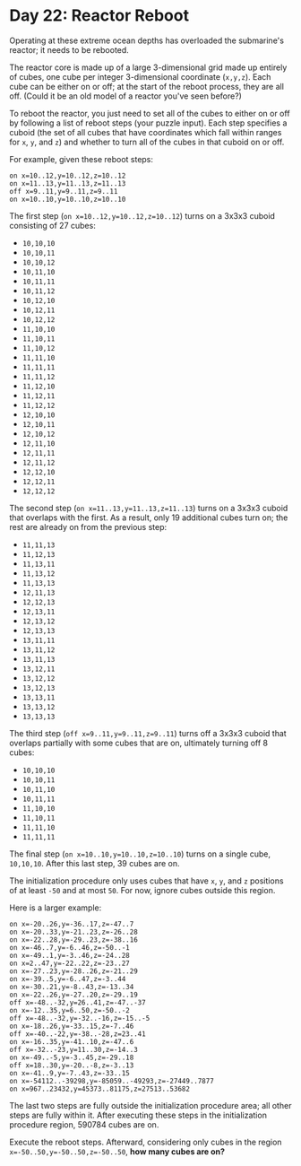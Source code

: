 # Day 22: Reactor Reboot

Operating at these extreme ocean depths has overloaded the submarine's reactor; it needs to be rebooted.

The reactor core is made up of a large 3-dimensional grid made up entirely of cubes, one cube per integer 3-dimensional coordinate (`x,y,z`).
Each cube can be either on or off; at the start of the reboot process, they are all off.
(Could it be an old model of a reactor you've seen before?)

To reboot the reactor, you just need to set all of the cubes to either on or off by following a list of reboot steps (your puzzle input).
Each step specifies a cuboid (the set of all cubes that have coordinates which fall within ranges for `x`, `y`, and `z`) and whether to turn all of the cubes in that cuboid on or off.

For example, given these reboot steps:
```
on x=10..12,y=10..12,z=10..12
on x=11..13,y=11..13,z=11..13
off x=9..11,y=9..11,z=9..11
on x=10..10,y=10..10,z=10..10
```
The first step (`on x=10..12,y=10..12,z=10..12`) turns on a 3x3x3 cuboid consisting of 27 cubes:
- `10,10,10`
- `10,10,11`
- `10,10,12`
- `10,11,10`
- `10,11,11`
- `10,11,12`
- `10,12,10`
- `10,12,11`
- `10,12,12`
- `11,10,10`
- `11,10,11`
- `11,10,12`
- `11,11,10`
- `11,11,11`
- `11,11,12`
- `11,12,10`
- `11,12,11`
- `11,12,12`
- `12,10,10`
- `12,10,11`
- `12,10,12`
- `12,11,10`
- `12,11,11`
- `12,11,12`
- `12,12,10`
- `12,12,11`
- `12,12,12`

The second step (`on x=11..13,y=11..13,z=11..13`) turns on a 3x3x3 cuboid that overlaps with the first.
As a result, only 19 additional cubes turn on; the rest are already on from the previous step:
- `11,11,13`
- `11,12,13`
- `11,13,11`
- `11,13,12`
- `11,13,13`
- `12,11,13`
- `12,12,13`
- `12,13,11`
- `12,13,12`
- `12,13,13`
- `13,11,11`
- `13,11,12`
- `13,11,13`
- `13,12,11`
- `13,12,12`
- `13,12,13`
- `13,13,11`
- `13,13,12`
- `13,13,13`

The third step (`off x=9..11,y=9..11,z=9..11`) turns off a 3x3x3 cuboid that overlaps partially with some cubes that are on, ultimately turning off 8 cubes:
- `10,10,10`
- `10,10,11`
- `10,11,10`
- `10,11,11`
- `11,10,10`
- `11,10,11`
- `11,11,10`
- `11,11,11`

The final step (`on x=10..10,y=10..10,z=10..10`) turns on a single cube, `10,10,10`.
After this last step, 39 cubes are on.

The initialization procedure only uses cubes that have `x`, `y`, and `z` positions of at least `-50` and at most `50`. For now, ignore cubes outside this region.

Here is a larger example:
```
on x=-20..26,y=-36..17,z=-47..7
on x=-20..33,y=-21..23,z=-26..28
on x=-22..28,y=-29..23,z=-38..16
on x=-46..7,y=-6..46,z=-50..-1
on x=-49..1,y=-3..46,z=-24..28
on x=2..47,y=-22..22,z=-23..27
on x=-27..23,y=-28..26,z=-21..29
on x=-39..5,y=-6..47,z=-3..44
on x=-30..21,y=-8..43,z=-13..34
on x=-22..26,y=-27..20,z=-29..19
off x=-48..-32,y=26..41,z=-47..-37
on x=-12..35,y=6..50,z=-50..-2
off x=-48..-32,y=-32..-16,z=-15..-5
on x=-18..26,y=-33..15,z=-7..46
off x=-40..-22,y=-38..-28,z=23..41
on x=-16..35,y=-41..10,z=-47..6
off x=-32..-23,y=11..30,z=-14..3
on x=-49..-5,y=-3..45,z=-29..18
off x=18..30,y=-20..-8,z=-3..13
on x=-41..9,y=-7..43,z=-33..15
on x=-54112..-39298,y=-85059..-49293,z=-27449..7877
on x=967..23432,y=45373..81175,z=27513..53682
```
The last two steps are fully outside the initialization procedure area; all other steps are fully within it.
After executing these steps in the initialization procedure region, 590784 cubes are on.

Execute the reboot steps.
Afterward, considering only cubes in the region `x=-50..50,y=-50..50,z=-50..50`, **how many cubes are on?**

## 